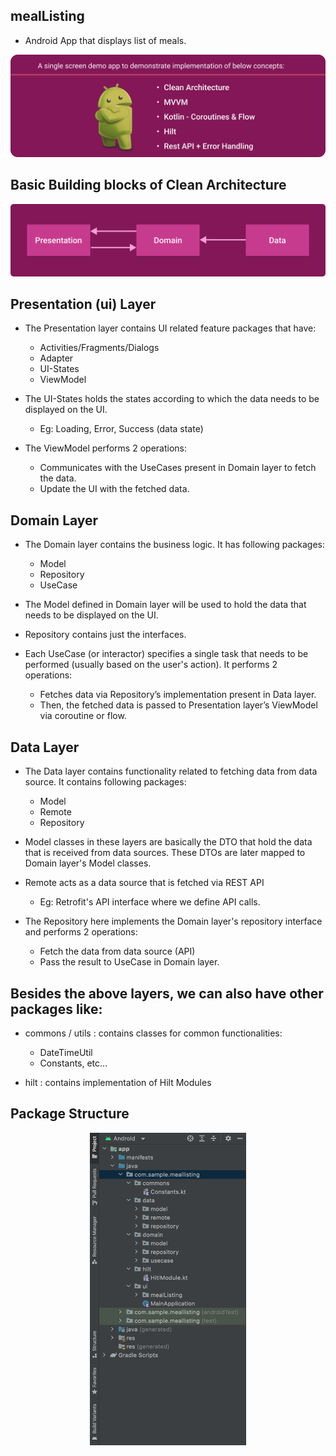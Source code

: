 ## mealListing
* Android App that displays list of meals.

![](/images/header.png)

## Basic Building blocks of Clean Architecture

![](/images/clean_architecture.png)

## Presentation (ui) Layer

* The Presentation layer contains UI related feature packages that have:
  * Activities/Fragments/Dialogs
  * Adapter
  * UI-States
  * ViewModel

* The UI-States holds the states according to which the data needs to be displayed on the UI.
  * Eg: Loading, Error, Success (data state)

* The ViewModel  performs 2 operations:
  * Communicates with the UseCases present in Domain layer to fetch the data.
  * Update the UI with the fetched data.

## Domain Layer
* The Domain layer contains the business logic. It has following packages:
  * Model
  * Repository
  * UseCase

* The Model defined in Domain layer will be used to hold the data that needs to be displayed on the UI.

* Repository contains just the interfaces.

* Each UseCase (or interactor) specifies a single task that needs to be performed (usually based on the user's action). It  performs 2 operations:
  * Fetches data via Repository’s implementation present in Data layer.
  * Then, the fetched data is passed to Presentation layer’s ViewModel via coroutine or flow.

## Data Layer

* The Data layer contains functionality related to fetching data from data source. It contains following packages:
  * Model
  * Remote
  * Repository

* Model classes in these layers are basically the DTO that hold the data that is received from data sources. These DTOs are later mapped to Domain layer's Model classes.

* Remote acts as a data source that is fetched via REST API
  * Eg: Retrofit's API interface where we define API calls.

* The Repository here implements the Domain layer's repository interface and performs 2 operations:
  * Fetch the data from data source (API)
  * Pass the result to UseCase in Domain layer.

## Besides the above layers, we can also have other packages like:

* commons / utils : contains classes for common functionalities:
  * DateTimeUtil
  * Constants, etc...

* hilt : contains implementation of Hilt Modules

## Package Structure

<p align="center">
  <img src="/images/package_structure.png" width=250px height=500px /> 
</p>
